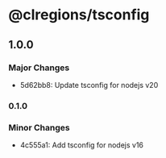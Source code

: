 # @clregions/tsconfig

## 1.0.0

### Major Changes

- 5d62bb8: Update tsconfig for nodejs v20

### 0.1.0

### Minor Changes

- 4c555a1: Add tsconfig for nodejs v16